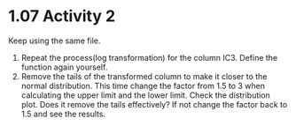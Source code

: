 # 1.07 Activity 2

Keep using the same file.

1. Repeat the process(log transformation) for the column IC3. Define the function again yourself.
2. Remove the tails of the transformed column to make it closer to the normal distribution. This time change the factor from 1.5 to 3 when calculating the upper limit and the lower limit. Check the distribution plot. Does it remove the tails effectively? If not change the factor back to 1.5 and see the results.
